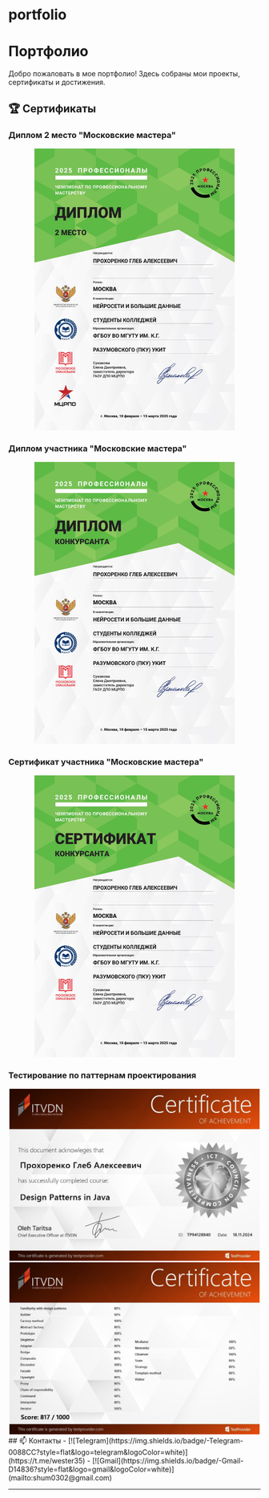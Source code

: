 # portfolio
# Портфолио

Добро пожаловать в мое портфолио! Здесь собраны мои проекты, сертификаты и достижения.

## 🏆 Сертификаты

### Диплом 2 место "Московские мастера"
<div id="coding" align="center">
  <img src="sertificates/diplom 2.jpg" width="400"/>
</div>

### Диплом участника "Московские мастера"
<div id="coding" align="center">
  <img src="sertificates/diplom.jpg" width="400"/>
</div>

### Сертификат участника "Московские мастера"
<div id="coding" align="center">
  <img src="sertificates/sertificat.jpg" width="400"/>
</div>

### Тестирование по паттернам проектирования
<div id="coding" align="center">
  <img src="sertificates/patterns1.jpg" width="500"/>
  <img src="sertificates/patterns2.jpg" width="500"/>
</div>
## 📫 Контакты
- [![Telegram](https://img.shields.io/badge/-Telegram-0088CC?style=flat&logo=telegram&logoColor=white)](https://t.me/wester35)  
- [![Gmail](https://img.shields.io/badge/-Gmail-D14836?style=flat&logo=gmail&logoColor=white)](mailto:shum0302@gmail.com)

---